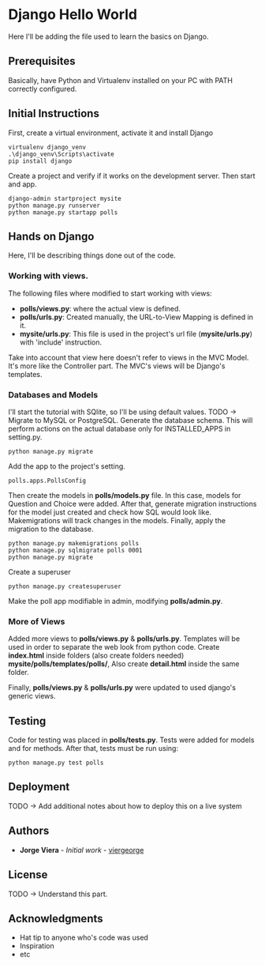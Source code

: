 # Django Hello World

Here I'll be adding the file used to learn the basics on Django.

## Prerequisites
Basically, have Python and Virtualenv installed on your PC with PATH correctly configured.

## Initial Instructions
First, create a virtual environment, activate it and install Django
```
virtualenv django_venv
.\django_venv\Scripts\activate
pip install django
```
Create a project and verify if it works on the development server. Then start and app.
```
django-admin startproject mysite
python manage.py runserver
python manage.py startapp polls
```
## Hands on Django
Here, I'll be describing things done out of the code.
### Working with views.
The following files where modified to start working with views:
* **polls/views.py**: where the actual view is defined.
* **polls/urls.py**: Created manually, the URL-to-View Mapping is defined in it.
* **mysite/urls.py**: This file is used in the project's url file (**mysite/urls.py**) with 'include' instruction.

Take into account that view here doesn't refer to views in the MVC Model. It's more like the Controller part. The MVC's views will be Django's templates.

### Databases and Models
I'll start the tutorial with SQlite, so I'll be using default values. TODO -> Migrate to MySQL or PostgreSQL. Generate the database schema. This will perform actions on the actual database only for INSTALLED_APPS in setting.py.
```
python manage.py migrate
```
Add the app to the project's setting.
```
polls.apps.PollsConfig
```
Then create the models in **polls/models.py** file. In this case, models for Question and Choice were added. After that, generate migration instructions for the model just created and check how SQL would look like. Makemigrations will track changes in the models. Finally, apply the migration to the database.
```
python manage.py makemigrations polls
python manage.py sqlmigrate polls 0001
python manage.py migrate
```
Create a superuser
```
python manage.py createsuperuser
```
Make the poll app modifiable in admin, modifying **polls/admin.py**.

### More of Views
Added more views to **polls/views.py** & **polls/urls.py**. Templates will be used in order to separate the web look from python code. Create **index.html** inside folders (also create folders needed) **mysite/polls/templates/polls/**, Also create **detail.html** inside the same folder.

Finally, **polls/views.py** & **polls/urls.py** were updated to used django's generic views.

## Testing
Code for testing was placed in **polls/tests.py**. Tests were added for models and for methods. After that, tests must be run using:
```
python manage.py test polls
```

## Deployment
TODO -> Add additional notes about how to deploy this on a live system

## Authors
* **Jorge Viera** - *Initial work* - [viergeorge](https://github.com/Viergeorge)

## License
TODO -> Understand this part.

## Acknowledgments

* Hat tip to anyone who's code was used
* Inspiration
* etc
